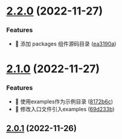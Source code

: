 

# [2.2.0](https://github.com/zuley/vue-color-picker/compare/v2.1.0...v2.2.0) (2022-11-27)


### Features

* 🎸 添加 packages 组件源码目录 ([ea3190a](https://github.com/zuley/vue-color-picker/commit/ea3190a25d86ed9c5bd50c32e7ef8f18f7a233f4))

# [2.1.0](https://github.com/zuley/vue-color-picker/compare/v2.0.1...v2.1.0) (2022-11-27)


### Features

* 🎸 使用examples作为示例目录 ([8172b6c](https://github.com/zuley/vue-color-picker/commit/8172b6c77690e0e72523dbb2643baffc666fac04))
* 🎸 修改入口文件引入examples ([69d233b](https://github.com/zuley/vue-color-picker/commit/69d233b4e436a9c34c81b939da6757aa4e56efc8))

## [2.0.1](https://github.com/zuley/vue-color-picker/compare/v1.1.0...v2.0.1) (2022-11-26)